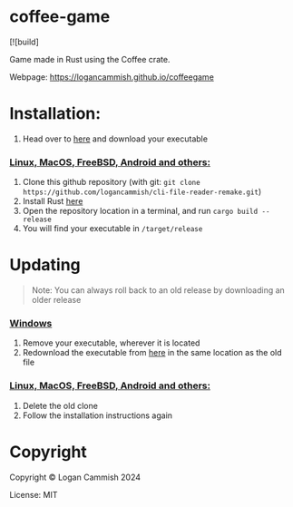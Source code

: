 # coffee-game
[![build]

Game made in Rust using the Coffee crate. 

Webpage: https://logancammish.github.io/coffeegame 




# Installation:    
1. Head over to [here](https://github.com/logancammish/coffee-game/releases/latest) and download your executable

### <ins>Linux, MacOS, FreeBSD, Android and others:</ins>
1. Clone this github repository (with git: `git clone https://github.com/logancammish/cli-file-reader-remake.git`)
2. Install Rust [here](https://www.rust-lang.org/tools/install)
3. Open the repository location in a terminal, and run `cargo build --release`
4. You will find your executable in `/target/release`

# Updating
> Note: You can always roll back to an old release by downloading an older release

### <ins>Windows</ins>
1. Remove your executable, wherever it is located
2. Redownload the executable from [here](https://github.com/logancammish/coffee-game/releases/latest) in the same location as the old file

### <ins>Linux, MacOS, FreeBSD, Android and others:</ins>
1. Delete the old clone
2. Follow the installation instructions again
   
# Copyright
Copyright © Logan Cammish 2024

License: MIT

